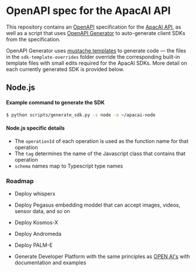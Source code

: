 # OpenAPI spec for the ApacAI API

This repository contains an [OpenAPI](https://www.openapis.org/) specification for the [ApacAI API](https://beta.apacai.com/docs), as well as a script that uses [OpenAPI Generator](https://openapi-generator.tech/) to auto-generate client SDKs from the specification.

OpenAPI Generator uses [mustache templates](https://github.com/OpenAPITools/openapi-generator/tree/master/modules/openapi-generator/src/main/resources) to generate code — the files in the `sdk-template-overrides` folder override the corresponding built-in template files with small edits required for the ApacAI SDKs. More detail on each currently generated SDK is provided below.

## Node.js

#### Example command to generate the SDK

```bash
$ python scripts/generate_sdk.py -s node -o ~/apacai-node
```

#### Node.js specific details

- The `operationId` of each operation is used as the function name for that operation
- The `tag` determines the name of the Javascript class that contains that operation
- `schema` names map to Typescript type names



### Roadmap

* Deploy whisperx

* Deploy Pegasus embedding moddel that can accept images, videos, sensor data, and so on

* Deploy Kosmos-X 

* Deploy Andromeda

* Deploy PALM-E

* Generate Developer Platform with the same principles as [OPEN AI's](https://beta..com) with documentation and examples